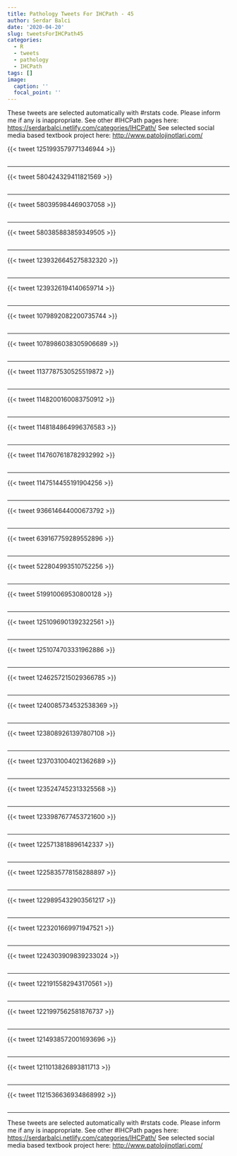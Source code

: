 ```yaml
---
title: Pathology Tweets For IHCPath - 45
author: Serdar Balci
date: '2020-04-20'
slug: tweetsForIHCPath45
categories:
  - R
  - tweets
  - pathology
  - IHCPath
tags: []
image:
  caption: ''
  focal_point: ''
---
```



These tweets are selected automatically with #rstats code. Please inform me if any is inappropriate.
See other #IHCPath pages here: https://serdarbalci.netlify.com/categories/IHCPath/ 
See selected social media based textbook project here: http://www.patolojinotlari.com/

{{< tweet 1251993579771346944 >}}
<br>
<br>
<hr>
{{< tweet 580424329411821569 >}}
<br>
<br>
<hr>
{{< tweet 580395984469037058 >}}
<br>
<br>
<hr>
{{< tweet 580385883859349505 >}}
<br>
<br>
<hr>
{{< tweet 1239326645275832320 >}}
<br>
<br>
<hr>
{{< tweet 1239326194140659714 >}}
<br>
<br>
<hr>
{{< tweet 1079892082200735744 >}}
<br>
<br>
<hr>
{{< tweet 1078986038305906689 >}}
<br>
<br>
<hr>
{{< tweet 1137787530525519872 >}}
<br>
<br>
<hr>
{{< tweet 1148200160083750912 >}}
<br>
<br>
<hr>
{{< tweet 1148184864996376583 >}}
<br>
<br>
<hr>
{{< tweet 1147607618782932992 >}}
<br>
<br>
<hr>
{{< tweet 1147514455191904256 >}}
<br>
<br>
<hr>
{{< tweet 936614644000673792 >}}
<br>
<br>
<hr>
{{< tweet 639167759289552896 >}}
<br>
<br>
<hr>
{{< tweet 522804993510752256 >}}
<br>
<br>
<hr>
{{< tweet 519910069530800128 >}}
<br>
<br>
<hr>
{{< tweet 1251096901392322561 >}}
<br>
<br>
<hr>
{{< tweet 1251074703331962886 >}}
<br>
<br>
<hr>
{{< tweet 1246257215029366785 >}}
<br>
<br>
<hr>
{{< tweet 1240085734532538369 >}}
<br>
<br>
<hr>
{{< tweet 1238089261397807108 >}}
<br>
<br>
<hr>
{{< tweet 1237031004021362689 >}}
<br>
<br>
<hr>
{{< tweet 1235247452313325568 >}}
<br>
<br>
<hr>
{{< tweet 1233987677453721600 >}}
<br>
<br>
<hr>
{{< tweet 1225713818896142337 >}}
<br>
<br>
<hr>
{{< tweet 1225835778158288897 >}}
<br>
<br>
<hr>
{{< tweet 1229895432903561217 >}}
<br>
<br>
<hr>
{{< tweet 1223201669971947521 >}}
<br>
<br>
<hr>
{{< tweet 1224303909839233024 >}}
<br>
<br>
<hr>
{{< tweet 1221915582943170561 >}}
<br>
<br>
<hr>
{{< tweet 1221997562581876737 >}}
<br>
<br>
<hr>
{{< tweet 1214938572001693696 >}}
<br>
<br>
<hr>
{{< tweet 1211013826893811713 >}}
<br>
<br>
<hr>
{{< tweet 1121536636934868992 >}}
<br>
<br>
<hr>


These tweets are selected automatically with #rstats code. Please inform me if any is inappropriate.
See other #IHCPath pages here: https://serdarbalci.netlify.com/categories/IHCPath/ 
See selected social media based textbook project here: http://www.patolojinotlari.com/
